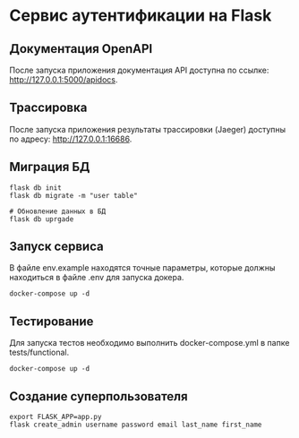 # Сервис аутентификации на Flask

## Документация OpenAPI
После запуска приложения документация API доступна по ссылке: http://127.0.0.1:5000/apidocs.

## Трассировка

После запуска приложения результаты трассировки (Jaeger) доступны по адресу: http://127.0.0.1:16686.

## Миграция БД
```
flask db init
flask db migrate -m "user table"

# Обновление данных в БД
flask db uprgade
```

## Запуск сервиса
В файле env.example находятся точные параметры, которые должны находиться в файле .env для запуска докера.
```
docker-compose up -d
```

## Тестирование
Для запуска тестов необходимо выполнить docker-compose.yml в папке tests/functional.

```
docker-compose up -d
```

## Создание суперпользователя

```
export FLASK_APP=app.py
flask create_admin username password email last_name first_name
```


